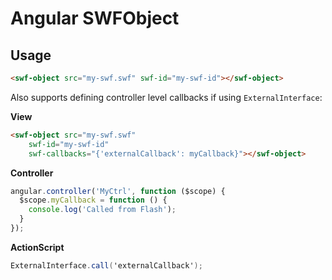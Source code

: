 # Angular SWFObject

## Usage

``` html
<swf-object src="my-swf.swf" swf-id="my-swf-id"></swf-object>
```

Also supports defining controller level callbacks if using `ExternalInterface`:

**View**

``` html
<swf-object src="my-swf.swf"
    swf-id="my-swf-id"
    swf-callbacks="{'externalCallback': myCallback}"></swf-object>
```

**Controller**
``` JavaScript
angular.controller('MyCtrl', function ($scope) {
  $scope.myCallback = function () {
    console.log('Called from Flash');
  }
});
```

**ActionScript**

``` ActionScript
ExternalInterface.call('externalCallback');
```
